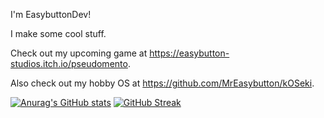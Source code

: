 I'm EasybuttonDev!

I make some cool stuff.

Check out my upcoming game at https://easybutton-studios.itch.io/pseudomento. 

Also check out my hobby OS at https://github.com/MrEasybutton/kOSeki.

[![Anurag's GitHub stats](https://github-readme-stats.vercel.app/api?username=MrEasybutton&show_icons=true&theme=tokyonight)](https://github.com/anuraghazra/github-readme-stats)
[![GitHub Streak](https://streak-stats.demolab.com?user=MrEasybutton&theme=tokyonight)](https://git.io/streak-stats)
